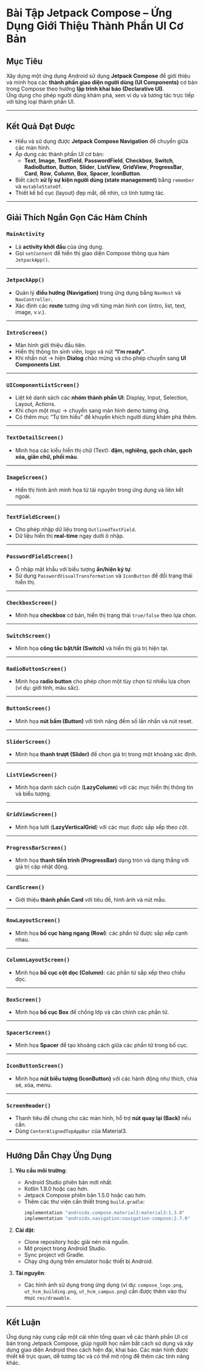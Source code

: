 # Bài Tập Jetpack Compose – Ứng Dụng Giới Thiệu Thành Phần UI Cơ Bản

## **Mục Tiêu**
Xây dựng một ứng dụng Android sử dụng **Jetpack Compose** để giới thiệu và minh họa các **thành phần giao diện người dùng (UI Components)** cơ bản trong Compose theo hướng **lập trình khai báo (Declarative UI)**.  
Ứng dụng cho phép người dùng khám phá, xem ví dụ và tương tác trực tiếp với từng loại thành phần UI.

---

## **Kết Quả Đạt Được**
- Hiểu và sử dụng được **Jetpack Compose Navigation** để chuyển giữa các màn hình.  
- Áp dụng các thành phần UI cơ bản:  
  - **Text**, **Image**, **TextField**, **PasswordField**, **Checkbox**, **Switch**, **RadioButton**, **Button**, **Slider**, **ListView**, **GridView**, **ProgressBar**, **Card**, **Row**, **Column**, **Box**, **Spacer**, **IconButton**.  
- Biết cách **xử lý sự kiện người dùng (state management)** bằng `remember` và `mutableStateOf`.  
- Thiết kế bố cục (layout) đẹp mắt, dễ nhìn, có tính tương tác.

---

## **Giải Thích Ngắn Gọn Các Hàm Chính**

### `MainActivity`
- Là **activity khởi đầu** của ứng dụng.  
- Gọi `setContent` để hiển thị giao diện Compose thông qua hàm `JetpackApp()`.

---

### `JetpackApp()`
- Quản lý **điều hướng (Navigation)** trong ứng dụng bằng `NavHost` và `NavController`.  
- Xác định các **route** tương ứng với từng màn hình con (intro, list, text, image, v.v.).

---

### `IntroScreen()`
- Màn hình giới thiệu đầu tiên.  
- Hiển thị thông tin sinh viên, logo và nút **“I’m ready”**.  
- Khi nhấn nút → hiện **Dialog** chào mừng và cho phép chuyển sang **UI Components List**.

---

### `UIComponentListScreen()`
- Liệt kê danh sách các **nhóm thành phần UI**: Display, Input, Selection, Layout, Actions.  
- Khi chọn một mục → chuyển sang màn hình demo tương ứng.  
- Có thêm mục “Tự tìm hiểu” để khuyến khích người dùng khám phá thêm.

---

### `TextDetailScreen()`
- Minh họa các kiểu hiển thị chữ (Text): **đậm, nghiêng, gạch chân, gạch xóa, giãn chữ, phối màu**.

---

### `ImageScreen()`
- Hiển thị hình ảnh minh họa từ tài nguyên trong ứng dụng và liên kết ngoài.

---

### `TextFieldScreen()`
- Cho phép nhập dữ liệu trong `OutlinedTextField`.  
- Dữ liệu hiển thị **real-time** ngay dưới ô nhập.

---

### `PasswordFieldScreen()`
- Ô nhập mật khẩu với biểu tượng **ẩn/hiện ký tự**.  
- Sử dụng `PasswordVisualTransformation` và `IconButton` để đổi trạng thái hiển thị.

---

### `CheckboxScreen()`
- Minh họa **checkbox** cơ bản, hiển thị trạng thái `true/false` theo lựa chọn.

---

### `SwitchScreen()`
- Minh họa **công tắc bật/tắt (Switch)** và hiển thị giá trị hiện tại.

---

### `RadioButtonScreen()`
- Minh họa **radio button** cho phép chọn một tùy chọn từ nhiều lựa chọn (ví dụ: giới tính, màu sắc).

---

### `ButtonScreen()`
- Minh họa **nút bấm (Button)** với tính năng đếm số lần nhấn và nút reset.

---

### `SliderScreen()`
- Minh họa **thanh trượt (Slider)** để chọn giá trị trong một khoảng xác định.

---

### `ListViewScreen()`
- Minh họa danh sách cuộn (**LazyColumn**) với các mục hiển thị thông tin và biểu tượng.

---

### `GridViewScreen()`
- Minh họa lưới (**LazyVerticalGrid**) với các mục được sắp xếp theo cột.

---

### `ProgressBarScreen()`
- Minh họa **thanh tiến trình (ProgressBar)** dạng tròn và dạng thẳng với giá trị cập nhật động.

---

### `CardScreen()`
- Giới thiệu **thành phần Card** với tiêu đề, hình ảnh và nút mẫu.

---

### `RowLayoutScreen()`
- Minh họa **bố cục hàng ngang (Row)**: các phần tử được sắp xếp cạnh nhau.

---

### `ColumnLayoutScreen()`
- Minh họa **bố cục cột dọc (Column)**: các phần tử sắp xếp theo chiều dọc.

---

### `BoxScreen()`
- Minh họa **bố cục Box** để chồng lớp và căn chỉnh các phần tử.

---

### `SpacerScreen()`
- Minh họa **Spacer** để tạo khoảng cách giữa các phần tử trong bố cục.

---

### `IconButtonScreen()`
- Minh họa **nút biểu tượng (IconButton)** với các hành động như thích, chia sẻ, xóa, menu.

---

### `ScreenHeader()`
- Thanh tiêu đề chung cho các màn hình, hỗ trợ **nút quay lại (Back)** nếu cần.  
- Dùng `CenterAlignedTopAppBar` của Material3.

---

## **Hướng Dẫn Chạy Ứng Dụng**
1. **Yêu cầu môi trường**:
   - Android Studio phiên bản mới nhất.
   - Kotlin 1.9.0 hoặc cao hơn.
   - Jetpack Compose phiên bản 1.5.0 hoặc cao hơn.
   - Thêm các thư viện cần thiết trong `build.gradle`:
     ```gradle
     implementation "androidx.compose.material3:material3:1.3.0"
     implementation "androidx.navigation:navigation-compose:2.7.0"
     ```
2. **Cài đặt**:
   - Clone repository hoặc giải nén mã nguồn.
   - Mở project trong Android Studio.
   - Sync project với Gradle.
   - Chạy ứng dụng trên emulator hoặc thiết bị Android.

3. **Tài nguyên**:
   - Các hình ảnh sử dụng trong ứng dụng (ví dụ: `compose_logo.png`, `ut_hcm_building.png`, `ut_hcm_campus.png`) cần được thêm vào thư mục `res/drawable`.

---

## **Kết Luận**
Ứng dụng này cung cấp một cái nhìn tổng quan về các thành phần UI cơ bản trong Jetpack Compose, giúp người học nắm bắt cách sử dụng và xây dựng giao diện Android theo cách hiện đại, khai báo. Các màn hình được thiết kế trực quan, dễ tương tác và có thể mở rộng để thêm các tính năng khác.